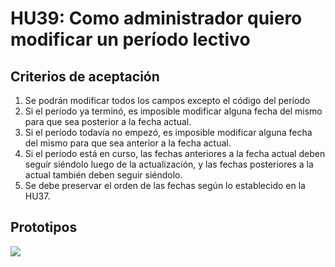 # HU39: Como administrador quiero modificar un período lectivo
## Criterios de aceptación
1. Se podrán modificar todos los campos excepto el código del período
2. Si el período ya terminó, es imposible modificar alguna fecha del mismo para que sea posterior a la fecha actual.
3. Si el período todavía no empezó, es imposible modificar alguna fecha del mismo para que sea anterior a la fecha actual.
4. Si el período está en curso, las fechas anteriores a la fecha actual deben seguír siéndolo luego de la actualización, y las fechas posteriores a la actual también deben seguir siéndolo.
5. Se debe preservar el orden de las fechas según lo establecido en la HU37.

## Prototipos
![](./prototipos/administrador-v2/modificar_periodo.png)